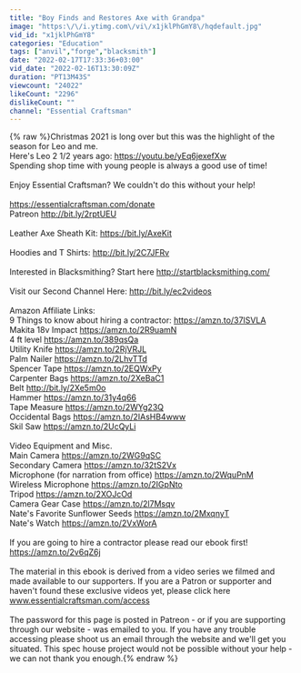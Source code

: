 ```yaml
---
title: "Boy Finds and Restores Axe with Grandpa"
image: "https:\/\/i.ytimg.com\/vi\/x1jklPhGmY8\/hqdefault.jpg"
vid_id: "x1jklPhGmY8"
categories: "Education"
tags: ["anvil","forge","blacksmith"]
date: "2022-02-17T17:33:36+03:00"
vid_date: "2022-02-16T13:30:09Z"
duration: "PT13M43S"
viewcount: "24022"
likeCount: "2296"
dislikeCount: ""
channel: "Essential Craftsman"
---
```

{% raw %}Christmas 2021 is long over but this was the highlight of the season for Leo and me.<br />Here's Leo 2 1/2 years ago: <a rel="nofollow" target="blank" href="https://youtu.be/yEq6jexefXw">https://youtu.be/yEq6jexefXw</a><br />Spending shop time with young people is always a good use of time!<br /><br />Enjoy Essential Craftsman? We couldn't do this without your help!<br /><br /><a rel="nofollow" target="blank" href="https://essentialcraftsman.com/donate">https://essentialcraftsman.com/donate</a><br />Patreon <a rel="nofollow" target="blank" href="http://bit.ly/2rptUEU">http://bit.ly/2rptUEU</a><br /><br />Leather Axe Sheath Kit: <a rel="nofollow" target="blank" href="https://bit.ly/AxeKit">https://bit.ly/AxeKit</a><br /><br />Hoodies and T Shirts: <a rel="nofollow" target="blank" href="http://bit.ly/2C7JFRv">http://bit.ly/2C7JFRv</a><br /><br />Interested in Blacksmithing? Start here <a rel="nofollow" target="blank" href="http://startblacksmithing.com/">http://startblacksmithing.com/</a><br /><br />Visit our Second Channel Here: <a rel="nofollow" target="blank" href="http://bit.ly/ec2videos​">http://bit.ly/ec2videos​</a><br /><br />Amazon Affiliate Links:<br />9 Things to know about hiring a contractor: <a rel="nofollow" target="blank" href="https://amzn.to/37ISVLA">https://amzn.to/37ISVLA</a><br />Makita 18v Impact <a rel="nofollow" target="blank" href="https://amzn.to/2R9uamN">https://amzn.to/2R9uamN</a><br />4 ft level <a rel="nofollow" target="blank" href="https://amzn.to/389qsQa">https://amzn.to/389qsQa</a><br />Utility Knife <a rel="nofollow" target="blank" href="https://amzn.to/2RjVRJL">https://amzn.to/2RjVRJL</a><br />Palm Nailer <a rel="nofollow" target="blank" href="https://amzn.to/2LhvTTd">https://amzn.to/2LhvTTd</a><br />Spencer Tape <a rel="nofollow" target="blank" href="https://amzn.to/2EQWxPy">https://amzn.to/2EQWxPy</a><br />Carpenter Bags <a rel="nofollow" target="blank" href="https://amzn.to/2XeBaC1">https://amzn.to/2XeBaC1</a><br />Belt <a rel="nofollow" target="blank" href="http://bit.ly/2Xe5m0o">http://bit.ly/2Xe5m0o</a><br />Hammer <a rel="nofollow" target="blank" href="https://amzn.to/31y4q66">https://amzn.to/31y4q66</a><br />Tape Measure  <a rel="nofollow" target="blank" href="https://amzn.to/2WYg23Q">https://amzn.to/2WYg23Q</a><br />Occidental Bags <a rel="nofollow" target="blank" href="https://amzn.to/2IAsHB4www">https://amzn.to/2IAsHB4www</a><br />Skil Saw <a rel="nofollow" target="blank" href="https://amzn.to/2UcQyLi">https://amzn.to/2UcQyLi</a><br /><br />Video Equipment and Misc. <br />Main Camera <a rel="nofollow" target="blank" href="https://amzn.to/2WG9qSC">https://amzn.to/2WG9qSC</a><br />Secondary Camera <a rel="nofollow" target="blank" href="https://amzn.to/32tS2Vx">https://amzn.to/32tS2Vx</a><br />Microphone (for narration from office) <a rel="nofollow" target="blank" href="https://amzn.to/2WquPnM">https://amzn.to/2WquPnM</a><br />Wireless Microphone <a rel="nofollow" target="blank" href="https://amzn.to/2IGpNto">https://amzn.to/2IGpNto</a><br />Tripod <a rel="nofollow" target="blank" href="https://amzn.to/2XOJcOd">https://amzn.to/2XOJcOd</a><br />Camera Gear Case <a rel="nofollow" target="blank" href="https://amzn.to/2l7Msqv">https://amzn.to/2l7Msqv</a><br />Nate's Favorite Sunflower Seeds <a rel="nofollow" target="blank" href="https://amzn.to/2MxqnyT">https://amzn.to/2MxqnyT</a><br />Nate's Watch <a rel="nofollow" target="blank" href="https://amzn.to/2VxWorA">https://amzn.to/2VxWorA</a><br /><br />If you are going to hire a contractor please read our ebook first! <br /><a rel="nofollow" target="blank" href="https://amzn.to/2v6qZ6j">https://amzn.to/2v6qZ6j</a><br /><br />The material in this ebook is derived from a video series we filmed and made available to our supporters. If you are a Patron or supporter and haven't found these exclusive videos yet, please click here www.essentialcraftsman.com/access<br /><br />The password for this page is posted in Patreon - or if you are supporting through our website - was emailed to you. If you have any trouble accessing please shoot us an email through the website and we'll get you situated. This spec house project would not be possible without your help - we can not thank you enough.{% endraw %}
